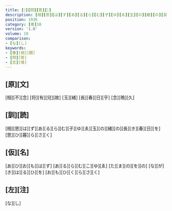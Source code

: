 ```yaml
---
title: [（][問][答][）]
description: [相][思][は][ず][あ][る][ら][む][子][ゆ][ゑ][玉][の][緒][の][長][き][春][日][を][思][ひ][暮][ら][さ][く]
position: 1936
category: [巻]10
version: '1.0'
volume: 10
comparison:
- [な][し]
keywords:
- [春][相][聞]
- [問][答]
- [恋][情]
---
```


## [原][文]

[相][不][念] [将][有][兒][故] [玉][緒] [長][春][日][乎] [念][晩][久]

## [訓][読]

[相][思][は][ず][あ][る][ら][む][子][ゆ][ゑ][玉][の][緒][の][長][き][春][日][を][思][ひ][暮][ら][さ][く]

## [仮][名]

[あ][ひ][お][も][は][ず] [あ][る][ら][む][こ][ゆ][ゑ] [た][ま][の][を][の] [な][が][き][は][る][ひ][を] [お][も][ひ][く][ら][さ][く]

## [左][注]

[な][し]
